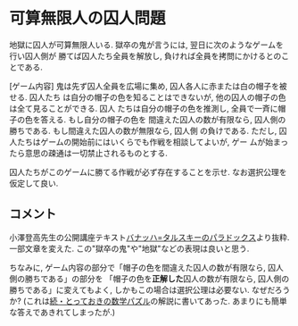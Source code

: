 #  可算無限人の囚人問題

地獄に囚人が可算無限人いる. 獄卒の鬼が言うには, 翌日に次のようなゲームを行い囚人側が
勝てば囚人たち全員を解放し, 負ければ全員を拷問にかけるとのことである.

[ゲーム内容] 鬼は先ず囚人全員を広場に集め, 囚人各人に赤または白の帽子を被せる. 囚人たち
は自分の帽子の色を知ることはできないが, 他の囚人の帽子の色は全て見ることができる. 囚人
たちは自分の帽子の色を推測し, 全員で一斉に帽子の色を答える. もし自分の帽子の色を
間違えた囚人の数が有限なら, 囚人側の勝ちである. もし間違えた囚人の数が無限なら, 囚人側
の負けである. ただし, 囚人たちはゲームの開始前にはいくらでも作戦を相談してよいが, ゲー
ムが始まったら意思の疎通は一切禁止されるものとする.

囚人たちがこのゲームに勝てる作戦が必ず存在することを示せ. なお選択公理を仮定して良い.

## コメント

小澤登高先生の公開講座テキスト[バナッハ=タルスキーのパラドックス](https://www.kurims.kyoto-u.ac.jp/~kenkyubu/kokai-koza/H27-ozawa.pdf)より抜粋. 一部文章を変えた. この"獄卒の鬼"や"地獄"などの表現は良いと思う.

ちなみに, ゲーム内容の部分で「帽子の色を間違えた囚人の数が有限なら, 囚人側の勝ちである」の部分を
「帽子の色を**正解した**囚人の数が有限なら, 囚人側の勝ちである」に変えてもよく, しかもこの場合は選択公理は必要ない. なぜだろうか? (これは[続・とっておきの数学パズル](https://www.amazon.co.jp/続・とっておきの数学パズル-ピーター・ウィンクラー/dp/4535786429?language=ja_JP)の解説に書いてあった. あまりにも簡単な答えであきれてしまったが.)
